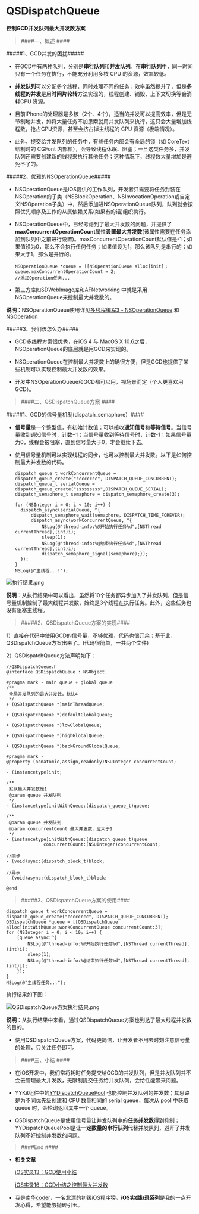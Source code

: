 # QSDispatchQueue

**控制GCD并发队列最大并发数方案**

>####一、概述 ####

#####1、GCD并发的困扰#####

- 在GCD中有两种队列，分别是**串行队列**和**并发队列**。在**串行队列**中，同一时间只有一个任务在执行，不能充分利用多核 CPU 的资源，效率较低。

- **并发队列**可以分配多个线程，同时处理不同的任务；效率虽然提升了，但是**多线程的并发**是用**时间片轮转**方法实现的，线程创建、销毁、上下文切换等会消耗CPU 资源。

- 目前iPhone的处理器是多核（2个、4个），适当的并发可以提高效率，但是无节制地并发，如将大量任务不加思索就用并发队列来执行，这只会大量增加线程数，抢占CPU资源，甚至会挤占掉主线程的 CPU 资源（极端情况）。

- 此外，提交给并发队列的任务中，有些任务内部会有全局的锁（如 CoreText 绘制时的 CGFont 内部锁），会导致线程休眠、阻塞；一旦这类任务多，并发队列还需要创建新的线程来执行其他任务；这种情况下，线程数大量增加是避免不了的。

#####2、优雅的NSOperationQueue#####

- NSOperationQueue是iOS提供的工作队列，开发者只需要将任务封装在NSOperation的子类（NSBlockOperation、NSInvocationOperation或自定义NSOperation子类）中，然后添加进NSOperationQueue队列，队列就会按照优先顺序及工作的从属依赖关系(如果有的话)组织执行。

- NSOperationQueue中，已经考虑到了最大并发数的问题，并提供了**maxConcurrentOperationCount**属性**设置最大并发数**(该属性需要在任务添加到队列中之前进行设置)。maxConcurrentOperationCount默认值是-1；如果值设为0，那么不会执行任何任务；如果值设为1，那么该队列是串行的；如果大于1，那么是并行的。

      NSOperationQueue *queue = [[NSOperationQueue alloc]init]；
      queue.maxConcurrentOperationCount = 2;
      //添加Operation任务...

- 第三方库如SDWebImage库和AFNetworking 中就是采用NSOperationQueue来控制最大并发数的。

**说明**：NSOperationQueue使用详见[多线程编程3 - NSOperationQueue](http://blog.csdn.net/q199109106q/article/details/8566222) 和 [NSOperation](http://www.cnblogs.com/xufengyuan/p/7119104.html)

#####3、我们该怎么办#####

- GCD多线程方案很优秀，在iOS 4 与 MacOS X 10.6之后，NSOperationQueue的底层就是用GCD来实现的。

- NSOperationQueue在控制最大并发数上的确很方便，但是GCD也提供了某些机制可以实现控制最大并发数的效果。

- 开发中NSOperationQueue和GCD都可以用，视场景而定（个人更喜欢用GCD）。

>####二、QSDispatchQueue方案 ####

#####1、GCD的信号量机制(dispatch_semaphore）####

- **信号量**是一个整型值，有初始计数值；可以接收**通知信号**和**等待信号**。当信号量收到通知信号时，计数+1；当信号量收到等待信号时，计数-1；如果信号量为0，线程会被阻塞，直到信号量大于0，才会继续下去。

- 使用信号量机制可以实现线程的同步，也可以控制最大并发数。以下是如何控制最大并发数的代码。

      dispatch_queue_t workConcurrentQueue = dispatch_queue_create("cccccccc", DISPATCH_QUEUE_CONCURRENT);
      dispatch_queue_t serialQueue = dispatch_queue_create("sssssssss",DISPATCH_QUEUE_SERIAL);
      dispatch_semaphore_t semaphore = dispatch_semaphore_create(3);
    
      for (NSInteger i = 0; i < 10; i++) {
        dispatch_async(serialQueue, ^{
            dispatch_semaphore_wait(semaphore, DISPATCH_TIME_FOREVER);
            dispatch_async(workConcurrentQueue, ^{
                NSLog(@"thread-info:%@开始执行任务%d",[NSThread currentThread],(int)i);
                sleep(1);
                NSLog(@"thread-info:%@结束执行任务%d",[NSThread currentThread],(int)i);
                dispatch_semaphore_signal(semaphore);});
        });
      }
      NSLog(@"主线程...!");

![执行结果.png](http://upload-images.jianshu.io/upload_images/201701-94be44025dcd8025.png?imageMogr2/auto-orient/strip%7CimageView2/2/w/1080)

**说明**：从执行结果中可以看出，虽然将10个任务都异步加入了并发队列，但是信号量机制控制了最大线程并发数，始终是3个线程在执行任务。此外，这些任务也没有阻塞主线程。

>#####2、QSDispatchQueue方案的实现####

1）直接在代码中使用GCD的信号量，不够优雅，代码也很冗余；基于此，QSDispatchQueue方案出来了。(代码很简单，一共两个文件)

2）QSDispatchQueue方法声明如下：

    //QSDispatchQueue.h
    @interface QSDispatchQueue : NSObject

    #pragma mark - main queue + global queue
    /**
     全局并发队列的最大并发数，默认4
     */
    + (QSDispatchQueue *)mainThreadQueue;

    + (QSDispatchQueue *)defaultGlobalQueue;

    + (QSDispatchQueue *)lowGlobalQueue;

    + (QSDispatchQueue *)highGlobalQueue;

    + (QSDispatchQueue *)backGroundGlobalQueue;

    #pragma mark -
    @property (nonatomic,assign,readonly)NSUInteger concurrentCount;

    - (instancetype)init;

    /**
     默认最大并发数是1
     @param queue 并发队列
     */
    - (instancetype)initWithQueue:(dispatch_queue_t)queue;

    /**
     @param queue 并发队列
     @param concurrentCount 最大并发数，应大于1
     */
    - (instancetype)initWithQueue:(dispatch_queue_t)queue
                  concurrentCount:(NSUInteger)concurrentCount;

    //同步
    - (void)sync:(dispatch_block_t)block;

    //异步
    - (void)async:(dispatch_block_t)block;

    @end

>#####3、QSDispatchQueue方案的使用####

    dispatch_queue_t workConcurrentQueue = dispatch_queue_create("cccccccc", DISPATCH_QUEUE_CONCURRENT);
    QSDispatchQueue *queue = [[QSDispatchQueue alloc]initWithQueue:workConcurrentQueue concurrentCount:3];
    for (NSInteger i = 0; i < 10; i++) {
        [queue async:^{
            NSLog(@"thread-info:%@开始执行任务%d",[NSThread currentThread],(int)i);
            sleep(1);
            NSLog(@"thread-info:%@结束执行任务%d",[NSThread currentThread],(int)i);
        }];
    }
    NSLog(@"主线程任务...");

执行结果如下图：

![QSDispatchQueue方案执行结果.png](http://upload-images.jianshu.io/upload_images/201701-f5be87ede6fc5a25.png?imageMogr2/auto-orient/strip%7CimageView2/2/w/1080)

**说明**：从执行结果中来看，通过QSDispatchQueue方案也到达了最大线程并发数的目的。

- 使用QSDispatchQueue方案，代码更简洁，让开发者不用去时刻注意信号量的处理，只关注任务即可。

>####三、小结 ####

- 在iOS开发中，我们常将耗时任务提交给GCD的并发队列，但是并发队列并不会去管理最大并发数，无限制提交任务给并发队列，会给性能带来问题。

- YYKit组件中的[YYDispatchQueuePool](https://github.com/ibireme/YYDispatchQueuePool) 也能控制并发队列的并发数；其思路是为不同优先级创建和 CPU 数量相同的 serial queue，每次从 pool 中获取 queue 时，会轮询返回其中一个 queue。

- QSDispatchQueue是使用信号量让并发队列中的**任务并发数**得到抑制；YYDispatchQueuePool是让**一定数量的串行队列**代替并发队列，避开了并发队列不好控制并发数的问题。

>####End ####

-  **相关文章**

	[iOS实录13：GCD使用小结](http://www.jianshu.com/p/e1784f8172c0)

	[iOS实录16：GCD小结之控制最大并发数](http://www.jianshu.com/p/5d51a367ed62)


- 我是[南华coder](http://www.jianshu.com/u/7d197f08438f)，一名北漂的初级iOS程序猿。**iOS实(践)录系列**是我的一点开发心得，希望能够抛砖引玉。